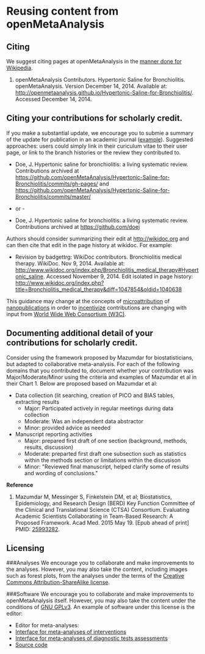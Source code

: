 Reusing content from openMetaAnalysis
=================
Citing
------------------
We suggest citing pages at openMetaAnalysis in the [manner done for Wikipedia](http://en.wikipedia.org/wiki/Wikipedia:Citing_Wikipedia).

1. openMetaAnalysis Contributors. Hypertonic Saline for Bronchiolitis. openMetaAnalysis. Version December 14, 2014. Available at: http://openmetaanalysis.github.io/Hypertonic-Saline-for-Bronchiolitis/. Accessed December 14, 2014.

Citing your contributions for scholarly credit.
------------------
If you make a substantial update, we encourage you to submie a summary of the update for publication in an academic journal ([example](http://pubmed.gov/25164526)). Suggested approaches:
users could simply link in their curiculum vitae to their user page, or link to the branch histories or the review they contributed to.

* Doe, J. Hypertonic saline for bronchiolitis: a living systematic review. Contributions archived at https://github.com/openMetaAnalysis/Hypertonic-Saline-for-Bronchiolitis/commits/gh-pages/ and https://github.com/openMetaAnalysis/Hypertonic-Saline-for-Bronchiolitis/commits/master/
 - or -
* Doe, J. Hypertonic saline for bronchiolitis: a living systematic review. Contributions archived at https://github.com/doej

Authors should consider summarizing their edit at http://wikidoc.org and can then cite that edit in the page history at wikidoc. For example:

* Revision by badgettrg: WikiDoc contributors. Bronchiolitis medical therapy. WikiDoc. Nov 9, 2014. Available at: http://www.wikidoc.org/index.php/Bronchiolitis_medical_therapy#Hypertonic_saline. Accessed November 9, 2014. Edit isolated in page history: http://www.wikidoc.org/index.php?title=Bronchiolitis_medical_therapy&diff=1047854&oldid=1040638 

This guidance may change at the concepts of [microattribution](http://en.wikipedia.org/wiki/Microattribution) of [nanopublications](http://nanopub.org/) in order to [incentivize](http://pubmed.gov/22736453) contributions are changing with input from [World Wide Web Consortium (W3C)](http://www.w3.org/wiki/HCLSIG/SWANSIOC/Nanopublications-Subtask).

Documenting additional detail of your contributions for scholarly credit.
------------------
Consider using the framework proposed by Mazumdar for biostatisticians, but adapted to collaborative meta-analysis. For each of the following domains that you contributed to, document whether your contribution was Major/Moderate/Minor using the criteria and examples of Mazumdar et al in their Chart 1. Below are proposed based on Mazumdar et al: 
* Data collection (lit searching, creation of PICO and BIAS tables, extracting results
  * Major: Participated actively in regular meetings during data collection
  * Moderate: Was an independent data abstractor
  * Minor: provided advice as needed
* Manuscript reporting activities
  * Major: prepared first draft of one section (background, methods, results, discussion)
  * Moderate: preparted first draft one subsection such as statistics within the methods section or limitations within the discusison
  * Minor: "Reviewed final manuscript, helped clarify some of results and wording of conclusions."

**Reference**

1. Mazumdar M, Messinger S, Finkelstein DM, et al; Biostatistics, Epidemiology, and Research Design (BERD) Key Function Committee of the Clinical and Translational Science (CTSA) Consortium. Evaluating Academic Scientists Collaborating in
Team-Based Research: A Proposed Framework. Acad Med. 2015 May 19. [Epub ahead of 
print] PMID: [25993282](http://pubmed.gov/25993282).

Licensing
------------------

###Analyses
We encourage you to collaborate and make improvements to the analyses. However, you may also take the content, including images such as forest plots, from the analyses under the terms of the [Creative Commons Attribution-ShareAlike license](http://creativecommons.org/licenses/by-sa/3.0/).

###Software
We encourage you to collaborate and make improvements to openMetaAnalysis itself. However, you may also take the content under the conditions of [GNU GPLv3](http://www.gnu.org/licenses/gpl.html). An example of software under this license is the editor:

* Editor for meta-analyses:
 * [Interface for meta-analyses of interventions](https://openmetaanalysis.ocpu.io/home/www/editor.html)
 * [Interface for meta-analyses of diagnostic tests assessments](https://openmetaanalysis.ocpu.io/home/www/editor-dx.html)
 * [Source code](https://github.com/openMetaAnalysis/home)
